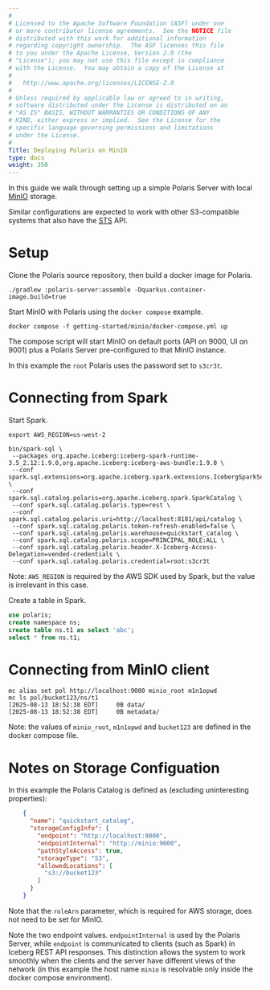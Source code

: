 ```yaml
---
#
# Licensed to the Apache Software Foundation (ASF) under one
# or more contributor license agreements.  See the NOTICE file
# distributed with this work for additional information
# regarding copyright ownership.  The ASF licenses this file
# to you under the Apache License, Version 2.0 (the
# "License"); you may not use this file except in compliance
# with the License.  You may obtain a copy of the License at
#
#   http://www.apache.org/licenses/LICENSE-2.0
#
# Unless required by applicable law or agreed to in writing,
# software distributed under the License is distributed on an
# "AS IS" BASIS, WITHOUT WARRANTIES OR CONDITIONS OF ANY
# KIND, either express or implied.  See the License for the
# specific language governing permissions and limitations
# under the License.
#
Title: Deploying Polaris on MinIO
type: docs
weight: 350
---
```


In this guide we walk through setting up a simple Polaris Server with local [MinIO](https://www.min.io/) storage.

Similar configurations are expected to work with other S3-compatible systems that also have the
[STS](https://docs.aws.amazon.com/STS/latest/APIReference/welcome.html) API.

# Setup

Clone the Polaris source repository, then build a docker image for Polaris.

```shell
./gradlew :polaris-server:assemble -Dquarkus.container-image.build=true
```

Start MinIO with Polaris using the `docker compose` example.

```shell
docker compose -f getting-started/minio/docker-compose.yml up
```

The compose script will start MinIO on default ports (API on 9000, UI on 9001)
plus a Polaris Server pre-configured to that MinIO instance. 

In this example the `root` Polaris uses the password set to `s3cr3t`.

# Connecting from Spark

Start Spark.

```shell
export AWS_REGION=us-west-2

bin/spark-sql \
 --packages org.apache.iceberg:iceberg-spark-runtime-3.5_2.12:1.9.0,org.apache.iceberg:iceberg-aws-bundle:1.9.0 \
 --conf spark.sql.extensions=org.apache.iceberg.spark.extensions.IcebergSparkSessionExtensions \
 --conf spark.sql.catalog.polaris=org.apache.iceberg.spark.SparkCatalog \
 --conf spark.sql.catalog.polaris.type=rest \
 --conf spark.sql.catalog.polaris.uri=http://localhost:8181/api/catalog \
 --conf spark.sql.catalog.polaris.token-refresh-enabled=false \
 --conf spark.sql.catalog.polaris.warehouse=quickstart_catalog \
 --conf spark.sql.catalog.polaris.scope=PRINCIPAL_ROLE:ALL \
 --conf spark.sql.catalog.polaris.header.X-Iceberg-Access-Delegation=vended-credentials \
 --conf spark.sql.catalog.polaris.credential=root:s3cr3t
```

Note: `AWS_REGION` is required by the AWS SDK used by Spark, but the value is irrelevant in this case.

Create a table in Spark.

```sql
use polaris;
create namespace ns;
create table ns.t1 as select 'abc';
select * from ns.t1;
```

# Connecting from MinIO client

```shell
mc alias set pol http://localhost:9000 minio_root m1n1opwd
mc ls pol/bucket123/ns/t1
[2025-08-13 18:52:38 EDT]     0B data/
[2025-08-13 18:52:38 EDT]     0B metadata/
```

Note: the values of `minio_root`, `m1n1opwd` and `bucket123` are defined in the docker compose file. 

# Notes on Storage Configuation

In this example the Polaris Catalog is defined as (excluding uninteresting properties):

```json
    {
      "name": "quickstart_catalog",
      "storageConfigInfo": {
        "endpoint": "http://localhost:9000",
        "endpointInternal": "http://minio:9000",
        "pathStyleAccess": true,
        "storageType": "S3",
        "allowedLocations": [
          "s3://bucket123"
        ]
      }
    }
```

Note that the `roleArn` parameter, which is required for AWS storage, does not need to be set for MinIO.

Note the two endpoint values. `endpointInternal` is used by the Polaris Server, while `endpoint` is communicated
to clients (such as Spark) in Iceberg REST API responses. This distinction allows the system to work smoothly
when the clients and the server have different views of the network (in this example the host name `minio` is
resolvable only inside the docker compose environment). 